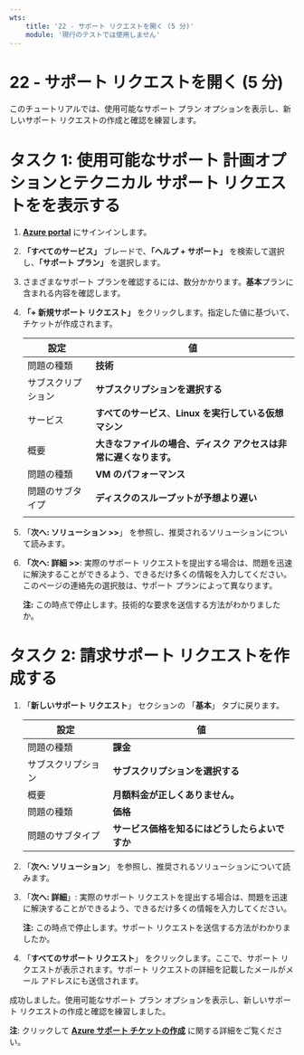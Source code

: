 ```yaml
---
wts:
    title: '22 - サポート リクエストを開く (5 分)'
    module: '現行のテストでは使用しません'
---
```

# 22 - サポート リクエストを開く (5 分)

このチュートリアルでは、使用可能なサポート プラン オプションを表示し、新しいサポート リクエストの作成と確認を練習します。

# タスク 1: 使用可能なサポート 計画オプションとテクニカル サポート リクエストをを表示する

1. [**Azure portal**](https://portal.azure.com) にサインインします。

2. **「すべてのサービス」** ブレードで、**「ヘルプ + サポート」** を検索して選択し、**「サポート プラン」** を選択します。

3. さまざまなサポート プランを確認するには、数分かかります。**基本**プランに含まれる内容を確認します。 

4. **「+ 新規サポート リクエスト」** をクリックします。指定した値に基づいて、チケットが作成されます。 

    | 設定 | 値|
    |----|--------|
    | 問題の種類| **技術** |
    | サブスクリプション | **サブスクリプションを選択する** |
    | サービス | **すべてのサービス**、**Linux を実行している仮想マシン** |
    | 概要 | **大きなファイルの場合、ディスク アクセスは非常に遅くなります。** |
    | 問題の種類 | **VM のパフォーマンス** |
    | 問題のサブタイプ | **ディスクのスループットが予想より遅い** |    
    | | |

5. 「**次へ: ソリューション >>**」 を参照し、推奨されるソリューションについて読みます。

6. **「次へ: 詳細 >>**: 実際のサポート リクエストを提出する場合は、問題を迅速に解決することができるよう、できるだけ多くの情報を入力してください。このページの連絡先の選択肢は、サポート プランによって異なります。 

    **注:** この時点で停止します。技術的な要求を送信する方法がわかりましたか。

# タスク 2: 請求サポート リクエストを作成する

1. 「**新しいサポート リクエスト**」 セクションの 「**基本**」 タブに戻ります。 

    | 設定 | 値|
    |----|--------|
    | 問題の種類| **課金** |
    | サブスクリプション | **サブスクリプションを選択する** |
    | 概要 | **月額料金が正しくありません。** |
    | 問題の種類 | **価格** |
    | 問題のサブタイプ | **サービス価格を知るにはどうしたらよいですか** |    

2. 「**次へ: ソリューション**」 を参照し、推奨されるソリューションについて読みます。

3. 「**次へ: 詳細**」:  実際のサポート リクエストを提出する場合は、問題を迅速に解決することができるよう、できるだけ多くの情報を入力してください。 

    **注:** この時点で停止します。サポート リクエストを送信する方法がわかりましたか。

4. 「**すべてのサポート リクエスト**」 をクリックします。ここで、サポート リクエストが表示されます。サポート リクエストの詳細を記載したメールがメール アドレスにも送信されます。

成功しました。使用可能なサポート プラン オプションを表示し、新しいサポート リクエストの作成と確認を練習しました。

**注**: クリックして [**Azure サポート チケットの作成**](https://azure.microsoft.com/ja-jp/support/create-ticket) に関する詳細をご覧ください。
